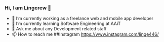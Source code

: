 ### Hi, I am Lingerew 👋

- 🔭 I’m currently working as a freelance web and mobile app developer
- 🌱 I’m currently learning Software Engineering at AAiT
- 💬 Ask me about any Development related staff
- 📫 How to reach me ##Instagram https://www.instagram.com/linge446/
